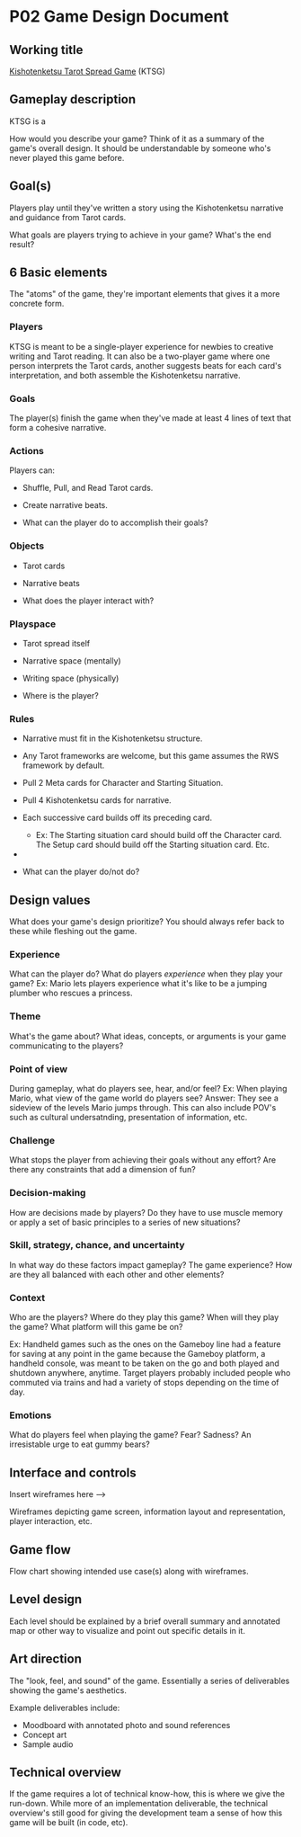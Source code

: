 # P02 Game Design Document

## Working title

[Kishotenketsu Tarot Spread Game](https://docs.google.com/document/d/1bgnpU05j40BGx25Rpb4umxYWp0rPAaY6-49w2q-8cTs/edit?usp=sharing) (KTSG)

## Gameplay description

KTSG is a 

How would you describe your game? Think of it as a summary of the game's overall design. It should be understandable by someone who's never played this game before. 

## Goal(s)

Players play until they've written a story using the Kishotenketsu narrative and guidance from Tarot cards.



What goals are players trying to achieve in your game? What's the end result?

## 6 Basic elements

The "atoms" of the game, they're important elements that gives it a more concrete form.

### Players

KTSG is meant to be a single-player experience for newbies to creative writing and Tarot reading. It can also be a two-player game where one person interprets the Tarot cards, another suggests beats for each card's interpretation, and both assemble the Kishotenketsu narrative.

### Goals

The player(s) finish the game when they've made at least 4 lines of text that form a cohesive narrative.

### Actions

Players can:
- Shuffle, Pull, and Read Tarot cards.
- Create narrative beats. 


- What can the player do to accomplish their goals?

### Objects

- Tarot cards
- Narrative beats

- What does the player interact with?

### Playspace

- Tarot spread itself
- Narrative space (mentally)
- Writing space (physically)


- Where is the player?

### Rules

- Narrative must fit in the Kishotenketsu structure.
- Any Tarot frameworks are welcome, but this game assumes the RWS framework by default.
- Pull 2 Meta cards for Character and Starting Situation.
- Pull 4 Kishotenketsu cards for narrative.
- Each successive card builds off its preceding card.
  - Ex: The Starting situation card should build off the Character card. The Setup card should build off the Starting situation card. Etc.
- 


- What can the player do/not do?

## Design values

What does your game's design prioritize? You should always refer back to these while fleshing out the game.

### Experience

What can the player do? What do players *experience* when they play your game? Ex: Mario lets players experience what it's like to be a jumping plumber who rescues a princess. 

### Theme

What's the game about? What ideas, concepts, or arguments is your game communicating to the players?

### Point of view

During gameplay, what do players see, hear, and/or feel? Ex: When playing Mario, what view of the game world do players see? Answer: They see a sideview of the levels Mario jumps through. This can also include POV's such as cultural undersatnding, presentation of information, etc.

### Challenge

What stops the player from achieving their goals without any effort? Are there any constraints that add a dimension of fun?

### Decision-making

How are decisions made by players? Do they have to use muscle memory or apply a set of basic principles to a series of new situations?

### Skill, strategy, chance, and uncertainty

In what way do these factors impact gameplay? The game experience? How are they all balanced with each other and other elements?

### Context

Who are the players? Where do they play this game? When will they play the game? What platform will this game be on? 

Ex: Handheld games such as the ones on the Gameboy line had a feature for saving at any point in the game because the Gameboy platform, a handheld console, was meant to be taken on the go and both played and shutdown anywhere, anytime. Target players probably included people who commuted via trains and had a variety of stops depending on the time of day. 

### Emotions

What do players feel when playing the game? Fear? Sadness? An irresistable urge to eat gummy bears?

## Interface and controls

Insert wireframes here -->

Wireframes depicting game screen, information layout and representation, player interaction, etc.

## Game flow

Flow chart showing intended use case(s) along with wireframes.

## Level design

Each level should be explained by a brief overall summary and annotated map or other way to visualize and point out specific details in it.

## Art direction

The "look, feel, and sound" of the game. Essentially a series of deliverables showing the game's aesthetics.

Example deliverables include:
- Moodboard with annotated photo and sound references
- Concept art
- Sample audio

## Technical overview

If the game requires a lot of technical know-how, this is where we give the run-down. While more of an implementation deliverable, the technical overview's still good for giving the development team a sense of how this game will be built (in code, etc).